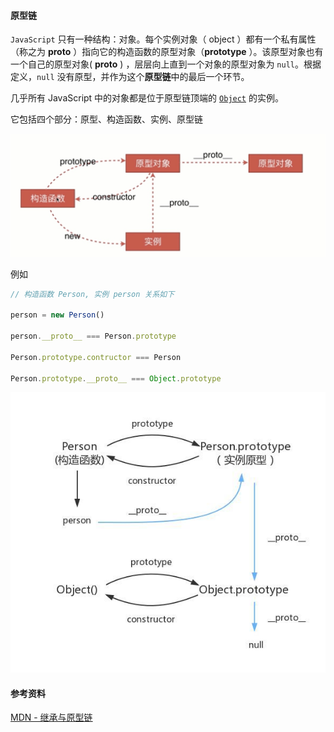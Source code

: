 #### 原型链

`JavaScript` 只有一种结构：对象。每个实例对象（ object ）都有一个私有属性（称之为 __proto__ ）指向它的构造函数的原型对象（**prototype** ）。该原型对象也有一个自己的原型对象( __proto__ ) ，层层向上直到一个对象的原型对象为 `null`。根据定义，`null` 没有原型，并作为这个**原型链**中的最后一个环节。

几乎所有 JavaScript 中的对象都是位于原型链顶端的 [`Object`](https://developer.mozilla.org/zh-CN/docs/Web/JavaScript/Reference/Global_Objects/Object) 的实例。

它包括四个部分：原型、构造函数、实例、原型链

![prototype-chain.jpg](./images/prototype-chain.jpg)

例如

```js
// 构造函数 Person, 实例 person 关系如下

person = new Person()

person.__proto__ === Person.prototype 

Person.prototype.contructor === Person

Person.prototype.__proto__ === Object.prototype

```



![prototype-chain-all.jpg](./images/prototype-chain-all.jpg)

#### 参考资料

[MDN - 继承与原型链](https://developer.mozilla.org/zh-CN/docs/Web/JavaScript/Inheritance_and_the_prototype_chain)